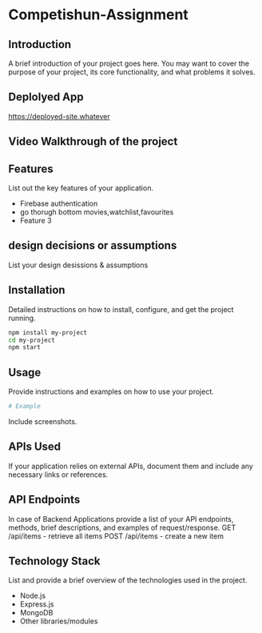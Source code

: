 <!-- # Competishun-Assignment -->


# Competishun-Assignment
## Introduction
A brief introduction of your project goes here. You may want to cover the purpose of your project, its core functionality, and what problems it solves.

## Deplolyed App
https://deployed-site.whatever

## Video Walkthrough of the project

## Features
List out the key features of your application.

- Firebase authentication
- go thorugh bottom movies,watchlist,favourites
- Feature 3

## design decisions or assumptions
List your design desissions & assumptions

## Installation
Detailed instructions on how to install, configure, and get the project running.

```bash
npm install my-project
cd my-project
npm start
```

## Usage
Provide instructions and examples on how to use your project.

```bash
# Example
```

Include screenshots.

## APIs Used
If your application relies on external APIs, document them and include any necessary links or references.

## API Endpoints
In case of Backend Applications provide a list of your API endpoints, methods, brief descriptions, and examples of request/response.
GET /api/items - retrieve all items
POST /api/items - create a new item


## Technology Stack
List and provide a brief overview of the technologies used in the project.

- Node.js
- Express.js
- MongoDB
- Other libraries/modules
